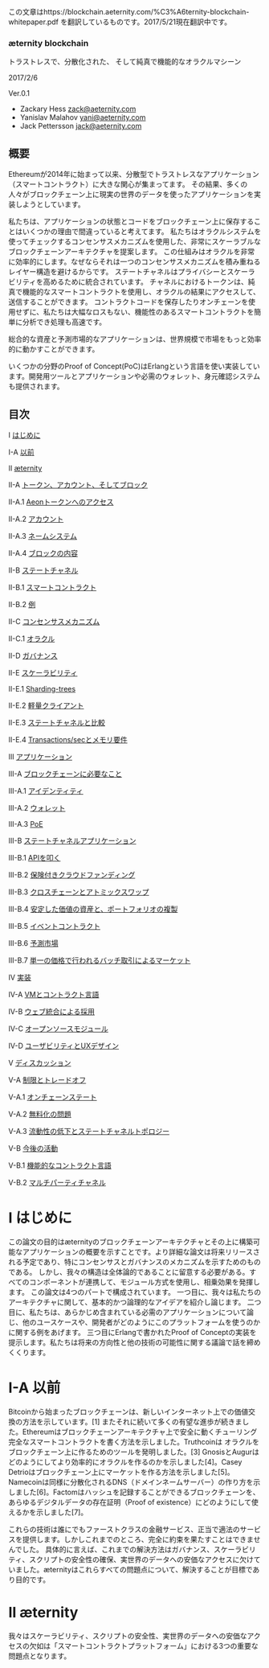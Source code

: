 この文章はhttps://blockchain.aeternity.com/%C3%A6ternity-blockchain-whitepaper.pdf
を翻訳しているものです。2017/5/21現在翻訳中です。

### æternity blockchain

トラストレスで、分散化された、 そして純真で機能的なオラクルマシーン

2017/2/6

Ver.0.1

- Zackary Hess zack@aeternity.com
- Yanislav Malahov yani@aeternity.com
- Jack Pettersson jack@aeternity.com

## 概要

Ethereumが2014年に始まって以来、分散型でトラストレスなアプリケーション（スマートコントラクト）に大きな関心が集まってます。
その結果、多くの人々がブロックチェーン上に現実の世界のデータを使ったアプリケーションを実装しようとしています。

私たちは、アプリケーションの状態とコードをブロックチェーン上に保存することはいくつかの理由で間違っていると考えてます。
私たちはオラクルシステムを使ってチェックするコンセンサスメカニズムを使用した、非常にスケーラブルなブロックチェーンアーキテクチャを提案します。
この仕組みはオラクルを非常に効率的にします。なぜならそれは一つのコンセンサスメカニズムを積み重ねるレイヤー構造を避けるからです。
ステートチャネルはプライバシーとスケーラビリティを高めるために統合されています。
チャネルにおけるトークンは、純真で機能的なスマートコントラクトを使用し、オラクルの結果にアクセスして、送信することができます。
コントラクトコードを保存したりオンチェーンを使用せずに、私たちは大幅なロスもない、機能性のあるスマートコントラクトを簡単に分析でき処理も高速です。

総合的な資産と予測市場的なアプリケーションは、世界規模で市場をもっと効率的に動かすことができます。

いくつかの分野のProof of
Concept(PoC)はErlangという言語を使い実装しています。開発用ツールとアプリケーションや必需のウォレット、身元確認システムも提供されます。


## 目次

I [はじめに](#はじめに)

I-A [以前](#以前)

II [æternity](#æternity)

II-A [トークン、アカウント、そしてブロック](#トークン、アカウント、そしてブロック)

II-A.1 [Aeonトークンへのアクセス](#Aeonトークンへのアクセス)

II-A.2 [アカウント](#アカウント)

II-A.3 [ネームシステム](#ネームシステム)

II-A.4 [ブロックの内容](#ブロックの内容)

II-B [ステートチャネル](#ステートチャネル)

II-B.1 [スマートコントラクト](#スマートコントラクト)

II-B.2 [例](#例)

II-C [コンセンサスメカニズム](#コンセンサスメカニズム)

II-C.1 [オラクル](#オラクル)

II-D [ガバナンス](#ガバナンス)

II-E [スケーラビリティ](#スケーラビリティ)

II-E.1 [Sharding-trees](#sharding-trees)

II-E.2 [軽量クライアント](#軽量クライアント)

II-E.3 [ステートチャネルと比較](#ステートチャネルと比較)

II-E.4 [Transactions/secとメモリ要件](#Transactions/secとメモリ要件)

III [アプリケーション](#アプリケーション)

III-A [ブロックチェーンに必要なこと](#ブロックチェーンに必要なこと)

III-A.1 [アイデンティティ](#アイデンティティ)

III-A.2 [ウォレット](#ウォレット)

III-A.3 [PoE](#PoE)

III-B [ステートチャネルアプリケーション](#ステートチャネルアプリケーション)

III-B.1 [APIを叩く](#APIを叩く)

III-B.2 [保険付きクラウドファンディング](#保険付きクラウドファンディング)

III-B.3 [クロスチェーンとアトミックスワップ](#クロスチェーンとアトミックスワップ)

III-B.4
[安定した価値の資産と、ポートフォリオの複製](#安定した価値の資産と、ポートフォリオの複製)

III-B.5 [イベントコントラクト](#イベントコントラクト)

III-B.6 [予測市場](#予測市場)

III-B.7
[単一の価格で行われるバッチ取引によるマーケット](#単一の価格で行われるバッチ取引によるマーケット)

IV [実装](#実装)

IV-A [VMとコントラクト言語](#VMとコントラクト言語)

IV-B [ウェブ統合による採用](#ウェブ統合による採用)

IV-C [オープンソースモジュール](#オープンソースモジュール)

IV-D [ユーザビリティとUXデザイン](#ユーザビリティとUXデザイン)

V [ディスカッション](#ディスカッション)

V-A [制限とトレードオフ](#制限とトレードオフ)

V-A.1 [オンチェーンステート](#オンチェーンステート)

V-A.2 [無料化の問題](#無料化の問題)

V-A.3
[流動性の低下とステートチャネルトポロジー](#流動性の低下とステートチャネルトポロジー)

V-B [今後の活動](#今後の活動)

V-B.1 [機能的なコントラクト言語](#機能的なコントラクト言語)

V-B.2 [マルチパーティチャネル](#マルチパーティチャネル)

# I はじめに

この論文の目的はæternityのブロックチェーンアーキテクチャとその上に構築可能なアプリケーションの概要を示すことです。より詳細な論文は将来リリースされる予定であり、特にコンセンサスとガバナンスのメカニズムを示すためのものである。
しかし、我々の構造は全体論的であることに留意する必要がある。すべてのコンポーネントが連携して、モジュール方式を使用し、相乗効果を発揮します。
この論文は4つのパートで構成されています。
一つ目に、我々は私たちのアーキテクチャに関して、基本的かつ論理的なアイデアを紹介し論じます。
二つ目に、私たちは、あらかじめ含まれている必需のアプリケーションについて論じ、他のユースケースや、開発者がどのようにこのプラットフォームを使うのかに関する例をあげます。
三つ目にErlangで書かれたProof of
Conceptの実装を提示します。私たちは将来の方向性と他の技術の可能性に関する議論で話を締めくくります。

# I-A 以前

Bitcoinから始まったブロックチェーンは、新しいインターネット上での価値交換の方法を示しています。[1]
またそれに続いて多くの有望な進歩が続きました。Ethereumはブロックチェーンアーキテクチャ上で安全に動くチューリング完全なスマートコントラクトを書く方法を示しました。Truthcoinは
オラクルをブロックチェーン上に作るためのツールを発明しました。[3]
GnosisとAugurはどのようにしてより効率的にオラクルを作るのかを示しました[4]。Casey
Detrioはブロックチェーン上にマーケットを作る方法を示しました[5]。Namecoinは同様に分散化されるDNS（ドメインネームサーバー）の作り方を示しました[6]。Factomはハッシュを記録することができるブロックチェーンを、あらゆるデジタルデータの存在証明（Proof
of existence）にどのようにして使えるかを示しました[7]。

これらの技術は誰にでもファーストクラスの金融サービス、正当で適法のサービスを提供します。しかしこれまでのところ、完全に約束を果たすことはできませんでした。
具体的に言えば、これまでの解決方法はガバナンス、スケーラビリティ、スクリプトの安全性の確保、実世界のデータへの安価なアクセスに欠けていました。æternityはこれらすべての問題点について、解決することが目標であり目的です。

# II æternity

我々はスケーラビリティ、スクリプトの安全性、実世界のデータへの安価なアクセスの欠如は「スマートコントラクトプラットフォーム」における3つの重要な問題点となります。
